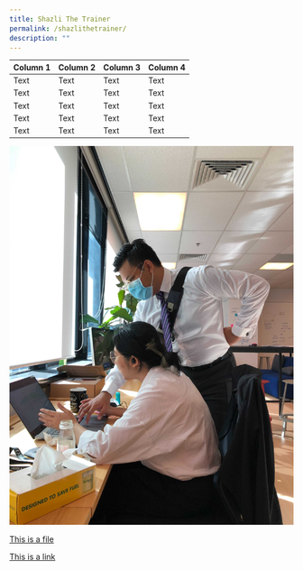 ```yaml
---
title: Shazli The Trainer
permalink: /shazlithetrainer/
description: ""
---
```



| Column 1 | Column 2 | Column 3 | Column 4 |
| -------- | -------- | -------- | -------- |
| Text     | Text     | Text     | Text |
| Text     | Text     | Text     | Text |
| Text     | Text     | Text     | Text |
| Text     | Text     | Text     | Text |
| Text     | Text     | Text     | Text |


![](/images/Image.jpg)

[This is a file](/files/Isomer%20x%20Datagovsg%20Searchview%20Guide.pdf)

[This is a link](www.google.com)

